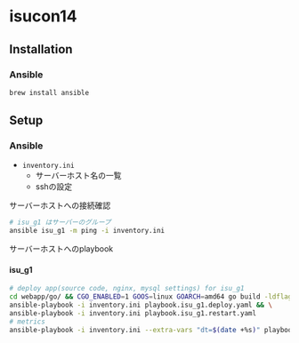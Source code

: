 # isucon14

## Installation

### Ansible

```bash
brew install ansible
```

## Setup

### Ansible

- `inventory.ini`
  - サーバーホスト名の一覧
  - sshの設定

サーバーホストへの接続確認

```bash
# isu_g1 はサーバーのグループ
ansible isu_g1 -m ping -i inventory.ini
```

サーバーホストへのplaybook

#### isu_g1

```bash
# deploy app(source code, nginx, mysql settings) for isu_g1
cd webapp/go/ && CGO_ENABLED=1 GOOS=linux GOARCH=amd64 go build -ldflags="-s -w" -o a.out cmd/isuports/*.go && cd - && \
ansible-playbook -i inventory.ini playbook.isu_g1.deploy.yaml && \
ansible-playbook -i inventory.ini playbook.isu_g1.restart.yaml
# metrics
ansible-playbook -i inventory.ini --extra-vars "dt=$(date +%s)" playbook.isu_g1.metrics.yaml
```
